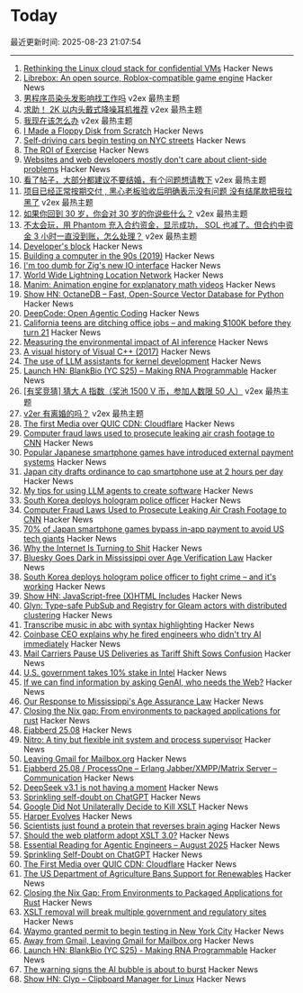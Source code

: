# Today

最近更新时间: 2025-08-23 21:07:54

--- 
1. [Rethinking the Linux cloud stack for confidential VMs](https://lwn.net/Articles/1030818/) Hacker News
2. [Librebox: An open source, Roblox-compatible game engine](https://github.com/librebox-devs/librebox-demo) Hacker News
3. [男程序员染头发影响找工作吗](https://www.v2ex.com/t/1154414) v2ex 最热主题
4. [求助！ 2K 以内头戴式降噪耳机推荐](https://www.v2ex.com/t/1154409) v2ex 最热主题
5. [我现在该怎么办](https://www.v2ex.com/t/1154377) v2ex 最热主题
6. [I Made a Floppy Disk from Scratch](https://kottke.org/25/08/i-made-a-floppy-disk-from-scratch) Hacker News
7. [Self-driving cars begin testing on NYC streets](https://www.amny.com/nyc-transit/self-driving-cars-nyc-first-permit-waymo/) Hacker News
8. [The ROI of Exercise](https://herman.bearblog.dev/exercise/) Hacker News
9. [Websites and web developers mostly don't care about client-side problems](https://utcc.utoronto.ca/~cks/space/blog/web/WebsitesDontCareAboutClients) Hacker News
10. [看了帖子，大部分都建议不要结婚，有个问题想请教下](https://www.v2ex.com/t/1154401) v2ex 最热主题
11. [项目已经正常按期交付 , 黑心老板验收后明确表示没有问题 没有结尾款把我拉黑了](https://www.v2ex.com/t/1154383) v2ex 最热主题
12. [如果你回到 30 岁，你会对 30 岁的你说些什么？](https://www.v2ex.com/t/1154374) v2ex 最热主题
13. [不太会玩，用 Phantom 充入合约资金，显示成功， SOL 也减了。但合约中资金 3 小时一直没到账，怎么处理？](https://www.v2ex.com/t/1154367) v2ex 最热主题
14. [Developer's block](https://underlap.org/developers-block/) Hacker News
15. [Building a computer in the 90s (2019)](https://dfarq.homeip.net/building-a-computer-in-the-90s/) Hacker News
16. [I'm too dumb for Zig's new IO interface](https://www.openmymind.net/Im-Too-Dumb-For-Zigs-New-IO-Interface/) Hacker News
17. [World Wide Lightning Location Network](https://wwlln.net/) Hacker News
18. [Manim: Animation engine for explanatory math videos](https://github.com/3b1b/manim) Hacker News
19. [Show HN: OctaneDB – Fast, Open-Source Vector Database for Python](https://github.com/RijinRaju/octanedb) Hacker News
20. [DeepCode: Open Agentic Coding](https://github.com/HKUDS/DeepCode) Hacker News
21. [California teens are ditching office jobs – and making $100K before they turn 21](https://www.sfgate.com/bayarea/article/young-adults-changing-career-paths-ai-20824566.php) Hacker News
22. [Measuring the environmental impact of AI inference](https://arstechnica.com/ai/2025/08/google-says-it-dropped-the-energy-cost-of-ai-queries-by-33x-in-one-year/) Hacker News
23. [A visual history of Visual C++ (2017)](http://www.malsmith.net/blog/visual-c-visual-history/) Hacker News
24. [The use of LLM assistants for kernel development](https://lwn.net/Articles/1032612/) Hacker News
25. [Launch HN: BlankBio (YC S25) – Making RNA Programmable](https://news.ycombinator.com/item?id=44986809) Hacker News
26. [[有奖竞猜] 猜大 A 指数（奖池 1500 V 币，参加人数限 50 人）](https://www.v2ex.com/t/1154385) v2ex 最热主题
27. [v2er 有离婚的吗？](https://www.v2ex.com/t/1154381) v2ex 最热主题
28. [The first Media over QUIC CDN: Cloudflare](https://moq.dev/blog/first-cdn/) Hacker News
29. [Computer fraud laws used to prosecute leaking air crash footage to CNN](https://www.techdirt.com/2025/08/22/investigators-used-terrible-computer-fraud-laws-to-ensure-people-were-punished-for-leaking-air-crash-footage-to-cnn/) Hacker News
30. [Popular Japanese smartphone games have introduced external payment systems](https://english.kyodonews.net/articles/-/59689) Hacker News
31. [Japan city drafts ordinance to cap smartphone use at 2 hours per day](https://english.kyodonews.net/articles/-/59582) Hacker News
32. [My tips for using LLM agents to create software](https://efitz-thoughts.blogspot.com/2025/08/my-experience-creating-software-with_22.html) Hacker News
33. [South Korea deploys hologram police officer](https://www.scmp.com/week-asia/lifestyle-culture/article/3322654/south-korea-deploys-hologram-police-officer-fight-crime-and-its-working) Hacker News
34. [Computer Fraud Laws Used to Prosecute Leaking Air Crash Footage to CNN](https://www.techdirt.com/2025/08/22/investigators-used-terrible-computer-fraud-laws-to-ensure-people-were-punished-for-leaking-air-crash-footage-to-cnn/) Hacker News
35. [70% of Japan smartphone games bypass in-app payment to avoid US tech giants](https://english.kyodonews.net/articles/-/59689) Hacker News
36. [Why the Internet Is Turning to Shit](https://www.currentaffairs.org/news/why-the-internet-is-turning-to-shit) Hacker News
37. [Bluesky Goes Dark in Mississippi over Age Verification Law](https://www.wired.com/story/bluesky-goes-dark-in-mississippi-age-verification/) Hacker News
38. [South Korea deploys hologram police officer to fight crime – and it's working](https://www.scmp.com/week-asia/lifestyle-culture/article/3322654/south-korea-deploys-hologram-police-officer-fight-crime-and-its-working) Hacker News
39. [Show HN: JavaScript-free (X)HTML Includes](https://github.com/Evidlo/xsl-website) Hacker News
40. [Glyn: Type-safe PubSub and Registry for Gleam actors with distributed clustering](https://github.com/mbuhot/glyn) Hacker News
41. [Transcribe music in abc with syntax highlighting](https://fugue-state.io/app?project=24024aab-22f1-43cc-abef-c1647cc59597) Hacker News
42. [Coinbase CEO explains why he fired engineers who didn't try AI immediately](https://techcrunch.com/2025/08/22/coinbase-ceo-explains-why-he-fired-engineers-who-didnt-try-ai-immediately/) Hacker News
43. [Mail Carriers Pause US Deliveries as Tariff Shift Sows Confusion](https://www.bloomberg.com/news/articles/2025-08-21/global-mail-services-halt-us-deliveries-ahead-of-de-minimis-end) Hacker News
44. [U.S. government takes 10% stake in Intel](https://www.cnbc.com/2025/08/22/intel-goverment-equity-stake.html) Hacker News
45. [If we can find information by asking GenAI, who needs the Web?](https://cacm.acm.org/opinion/will-ai-destroy-the-world-wide-web/) Hacker News
46. [Our Response to Mississippi's Age Assurance Law](https://bsky.social/about/blog/08-22-2025-mississippi-hb1126) Hacker News
47. [Closing the Nix gap: From environments to packaged applications for rust](https://devenv.sh/blog/2025/08/22/closing-the-nix-gap-from-environments-to-packaged-applications-for-rust/) Hacker News
48. [Ejabberd 25.08](https://www.process-one.net/blog/ejabberd-25-08/) Hacker News
49. [Nitro: A tiny but flexible init system and process supervisor](https://git.vuxu.org/nitro/about/) Hacker News
50. [Leaving Gmail for Mailbox.org](https://giuliomagnifico.blog/post/2025-08-18-leaving-gmail/) Hacker News
51. [Ejabberd 25.08 / ProcessOne – Erlang Jabber/XMPP/Matrix Server – Communication](https://www.process-one.net/blog/ejabberd-25-08/) Hacker News
52. [DeepSeek v3.1 is not having a moment](https://thezvi.wordpress.com/2025/08/22/deepseek-v3-1-is-not-having-a-moment/) Hacker News
53. [Sprinkling self-doubt on ChatGPT](https://justin.searls.co/posts/sprinkling-self-doubt-on-chatgpt/) Hacker News
54. [Google Did Not Unilaterally Decide to Kill XSLT](https://meyerweb.com/eric/thoughts/2025/08/22/no-google-did-not-unilaterally-decide-to-kill-xslt/) Hacker News
55. [Harper Evolves](https://elijahpotter.dev/articles/harper_evolves) Hacker News
56. [Scientists just found a protein that reverses brain aging](https://www.sciencedaily.com/releases/2025/08/250820000808.htm) Hacker News
57. [Should the web platform adopt XSLT 3.0?](https://github.com/whatwg/html/issues/11578) Hacker News
58. [Essential Reading for Agentic Engineers – August 2025](https://steipete.me/posts/2025/essential-reading-august-2025) Hacker News
59. [Sprinkling Self-Doubt on ChatGPT](https://justin.searls.co/posts/sprinkling-self-doubt-on-chatgpt/) Hacker News
60. [The First Media over QUIC CDN: Cloudflare](https://moq.dev/blog/first-cdn/) Hacker News
61. [The US Department of Agriculture Bans Support for Renewables](https://insideclimatenews.org/news/19082025/usda-bans-farm-renewables-support/) Hacker News
62. [Closing the Nix Gap: From Environments to Packaged Applications for Rust](https://devenv.sh/blog/2025/08/22/closing-the-nix-gap-from-environments-to-packaged-applications-for-rust/) Hacker News
63. [XSLT removal will break multiple government and regulatory sites](https://github.com/whatwg/html/issues/11582) Hacker News
64. [Waymo granted permit to begin testing in New York City](https://www.cnbc.com/2025/08/22/waymo-permit-new-york-city-nyc-rides.html) Hacker News
65. [Away from Gmail, Leaving Gmail for Mailbox.org](https://giuliomagnifico.blog/post/2025-08-18-leaving-gmail/) Hacker News
66. [Launch HN: BlankBio (YC S25) - Making RNA Programmable](https://news.ycombinator.com/item?id=44986809) Hacker News
67. [The warning signs the AI bubble is about to burst](https://www.telegraph.co.uk/business/2025/08/20/ai-report-triggering-panic-and-fear-on-wall-street/) Hacker News
68. [Show HN: Clyp – Clipboard Manager for Linux](https://github.com/murat-cileli/clyp) Hacker News
